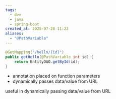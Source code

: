 ```yaml
---
tags:
  - dev
  - java
  - spring-boot
created_at: 2025-07-28 11:22
aliases:
  - "@PathVariable"
---
```

```java
@GetMapping("/hello/{id}")
public getHello(@PathVariable int id) {
	return EntityDAO.getById(id);
}
```
- annotation placed on function parameters
- dynamically passes data/value from URL

useful in dynamically passing data/value from URL
